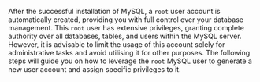 After the successful installation of MySQL, a `root` user account is 
automatically created, providing you with full control over your database 
management. This `root` user has extensive privileges, granting complete 
authority over all databases, tables, and users within the MySQL server. 
However, it is advisable to limit the usage of this account solely for 
administrative tasks and avoid utilising it for other purposes. The 
following steps will guide you on how to leverage the `root` MySQL user 
to generate a new user account and assign specific privileges to it.